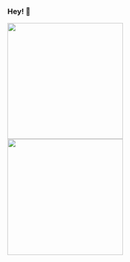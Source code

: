 ### Hey! 👋

<div>
  <img height="260em" src="https://github-readme-stats.vercel.app/api?username=nicolsam&count_private=true&theme=dracula&show_icons=true">
  <img height="260em" src="https://github-readme-stats.vercel.app/api/top-langs/?username=nicolsam&theme=dracula">
  
<!-- [![Nicolas Samuel's GitHub stats](https://github-readme-stats.vercel.app/api?username=nicolsam&count_private=true&theme=dracula&show_icons=true)](https://github.com/nicolsam/github-readme-stats) -->

<!-- [![Top Langs](https://github-readme-stats.vercel.app/api/top-langs/?username=nicolsam&theme=dracula)](https://github.com/nicolsam/github-readme-stats) -->
  
</div>
<!--
**nicolsam/nicolsam** is a ✨ _special_ ✨ repository because its `README.md` (this file) appears on your GitHub profile.

Here are some ideas to get you started:

- 🔭 I’m currently working on ...
- 🌱 I’m currently learning ...
- 👯 I’m looking to collaborate on ...
- 🤔 I’m looking for help with ...
- 💬 Ask me about ...
- 📫 How to reach me: ...
-->
